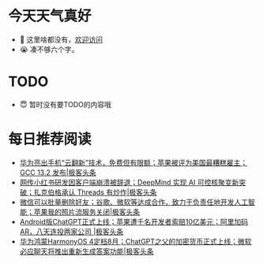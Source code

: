 # 今天天气真好
- 👋 这里啥都没有，[欢迎访问](https://zhangfeng-ola.github.io/)
- 😭 凑不够六个字。
<!---
- 👀 I’m interested in ...
- 🌱 I’m currently learning ...
- 💞️ I’m looking to collaborate on ...
- 📫 How to reach me ...
- 😇 I'm doing something ...

--->

# TODO 
- 😇 暂时没有要TODO的内容哦

<!---
zhangfeng-ola/zhangfeng-ola is a ✨ special ✨ repository because its `README.md` (this file) appears on your GitHub profile.
You can click the Preview link to take a look at your changes.
--->

# 每日推荐阅读
<!-- BLOG-POST-LIST:START -->
- [华为亮出手机“云翻新”技术，免费但有限额；苹果被评为美国最糟糕雇主；GCC 13.2 发布|极客头条](https://blog.csdn.net/weixin_39786569/article/details/132015741)
- [网传小红书研发因客户端崩溃被辞退；DeepMind 实现 AI 可控核聚变新突破；扎克伯格承认 Threads 有炒作|极客头条](https://blog.csdn.net/weixin_39786569/article/details/131973367)
- [微信可以批量删除好友；谷歌、微软等达成合作，致力于负责任地开发人工智能；​苹果我的照片流服务关闭|极客头条](https://blog.csdn.net/weixin_39786569/article/details/131952794)
- [Android版ChatGPT正式上线；苹果遭千名开发者索赔10亿美元；阿里加码AR，八天连投两家公司 |极客头条](https://blog.csdn.net/weixin_39786569/article/details/131931906)
- [华为鸿蒙HarmonyOS 4定档8月；ChatGPT之父的加密货币正式上线；微软必应聊天将推出重新生成答案功能|极客头条](https://blog.csdn.net/weixin_39786569/article/details/131910400)
<!-- BLOG-POST-LIST:END -->

